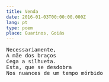 ```yaml
---
title: Venda
date: 2016-01-03T00:00:00.000Z
lang: pt
type: poem
place: Guarinos, Goiás
---
```


<pre>
Necessariamente,
A mãe dos braços
Cega a silhueta.
Esta, que se desdobra
Nos nuances de um tempo mórbido
</pre>

